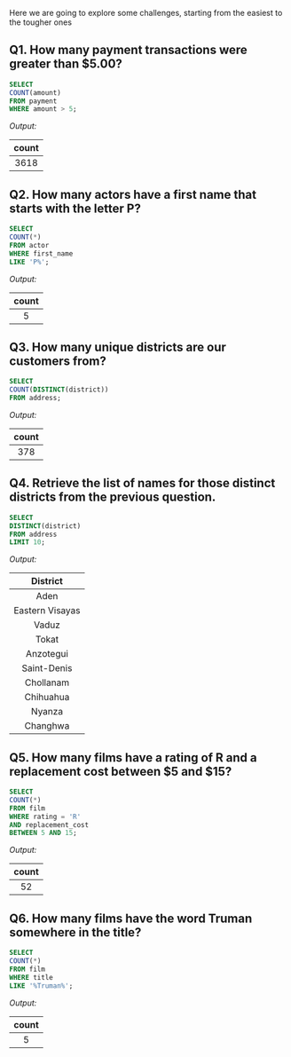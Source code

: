 Here we are going to explore some challenges, starting from the easiest to the tougher ones

## Q1. How many payment transactions were greater than $5.00?

```sql
SELECT 
COUNT(amount) 
FROM payment
WHERE amount > 5;
```

*Output:*

|count|
|:---:|
|3618 |


## Q2. How many actors have a first name that starts with the letter P?

```sql
SELECT 
COUNT(*) 
FROM actor
WHERE first_name 
LIKE 'P%';
```

*Output:*

|count|
|:---:|
|  5  |


## Q3. How many unique districts are our customers from?

```sql
SELECT 
COUNT(DISTINCT(district)) 
FROM address;
```

*Output:*

|count|
|:---:|
| 378 |


## Q4. Retrieve the list of names for those distinct districts from the previous question.

```sql
SELECT 
DISTINCT(district) 
FROM address
LIMIT 10;
```

*Output:*


|     District    |
|:---------------:|
|Aden             |
|Eastern Visayas  |
|Vaduz            |
|Tokat            |
|Anzotegui        |
|Saint-Denis      |
|Chollanam        |
|Chihuahua        |
|Nyanza           |
|Changhwa         |


## Q5. How many films have a rating of R and a replacement cost between $5 and $15?

```sql
SELECT 
COUNT(*) 
FROM film
WHERE rating = 'R'
AND replacement_cost 
BETWEEN 5 AND 15;
```

*Output:*

|count|
|:---:|
|  52 |


## Q6. How many films have the word Truman somewhere in the title?

```sql
SELECT 
COUNT(*) 
FROM film
WHERE title 
LIKE '%Truman%';
```

*Output:*

|count|
|:---:|
|  5  |

